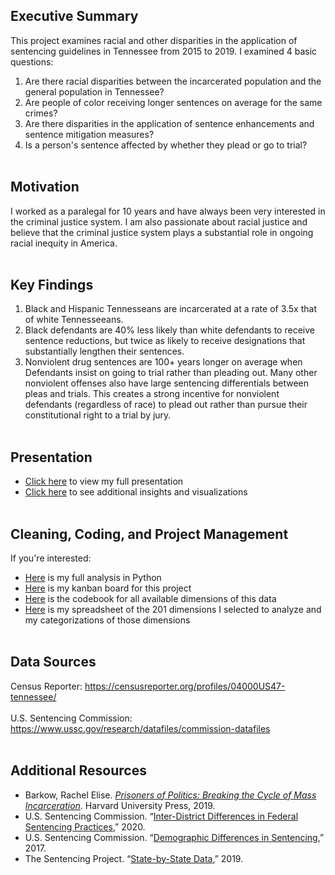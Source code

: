 ## Executive Summary
This project examines racial and other disparities in the application of sentencing guidelines in Tennessee from 2015 to 2019. I examined 4 basic questions:
1. Are there racial disparities between the incarcerated population and the general population in Tennessee?
2. Are people of color receiving longer sentences on average for the same crimes?
3. Are there disparities in the application of sentence enhancements and sentence mitigation measures?
4. Is a person's sentence affected by whether they plead or go to trial?
<br><br>
## Motivation
I worked as a paralegal for 10 years and have always been very interested in the criminal justice system. I am also passionate about racial justice and believe that the criminal justice system plays a substantial role in ongoing racial inequity in America. 
<br><br>
## Key Findings
1. Black and Hispanic Tennesseans are incarcerated at a rate of 3.5x that of white Tennesseeans.
2. Black defendants are 40% less likely than white defendants to receive sentence reductions, but twice as likely to receive designations that substantially lengthen their sentences.
3. Nonviolent drug sentences are 100+ years longer on average when Defendants insist on going to trial rather than pleading out. Many other nonviolent offenses also have large sentencing differentials between pleas and trials. This creates a strong incentive for nonviolent defendants (regardless of race) to plead out rather than pursue their constitutional right to a trial by jury.
<br><br>
## Presentation
- <a href = "https://github.com/jenwhitson/sentencing_project/blob/main/Presentation_as_PDF.pdf">Click here</a> to view my full presentation
- <a href = "https://github.com/jenwhitson/sentencing_project/blob/main/Presentation_Additional_Slides_as_PDF.pdf">Click here</a> to see additional insights and visualizations
<br><br>
## Cleaning, Coding, and Project Management
If you're interested:
- <a href = "https://github.com/jenwhitson/sentencing_project/blob/main/notebooks/individual_offender_eda.ipynb">Here</a> is my full analysis in Python
- <a href = 'https://github.com/jenwhitson/sentencing_project/projects/2'>Here</a> is my kanban board for this project
- <a href = 'https://github.com/jenwhitson/sentencing_project/blob/main/data/Codebook%20for%20Individual%20Offenders.pdf'>Here</a> is the codebook for all available dimensions of this data
- <a href = "https://github.com/jenwhitson/sentencing_project/blob/main/data/opafy_dimensions.xlsx">Here</a> is my spreadsheet of the 201 dimensions I selected to analyze and my categorizations of those dimensions
<br><br>
## Data Sources
Census Reporter:
https://censusreporter.org/profiles/04000US47-tennessee/ 
<br><br>
U.S. Sentencing Commission:
https://www.ussc.gov/research/datafiles/commission-datafiles 
<br><br>
## Additional Resources
- Barkow, Rachel Elise. <a href = "https://smile.amazon.com/gp/product/0674248325/ref=ppx_yo_dt_b_asin_title_o09_s00?ie=UTF8&psc=1"><i>Prisoners of Politics: Breaking the Cycle of Mass Incarceration</i></a>. Harvard University Press, 2019.
- U.S. Sentencing Commission. “<a href = "https://www.ussc.gov/research/research-reports/inter-district-differences-federal-sentencing-practices">Inter-District Differences in Federal Sentencing Practices</a>,” 2020.
- U.S. Sentencing Commission. “<a href = "https://www.ussc.gov/research/research-reports/demographic-differences-sentencing">Demographic Differences in Sentencing</a>,” 2017.
- The Sentencing Project. “<a href = "https://www.sentencingproject.org/the-facts/#detail?state1Option=Tennessee&state2Option=Federal">State-by-State Data</a>,” 2019.
